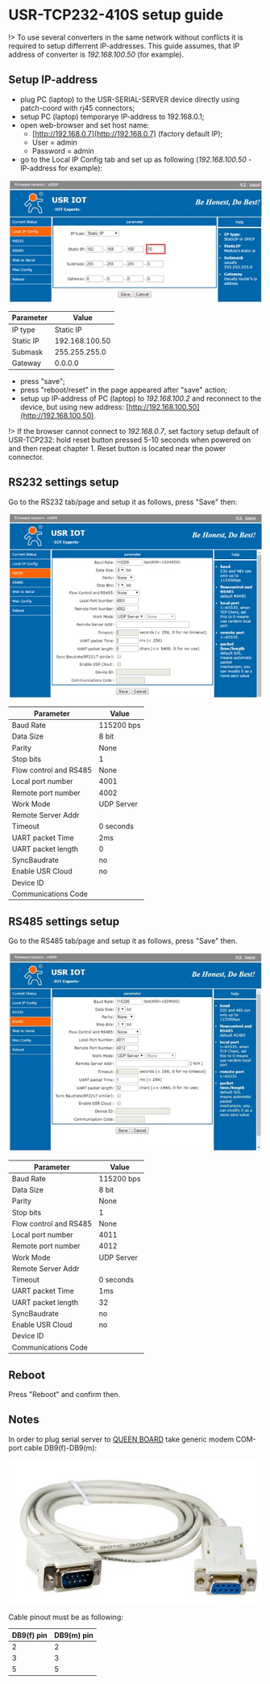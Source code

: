 # USR-TCP232-410S setup guide

!> To use several converters in the same network without conflicts it is required to setup differrent IP-addresses. This guide assumes, that IP address of converter is _192.168.100.50_ (for example).

## Setup IP-address  
- plug PC (laptop) to the USR-SERIAL-SERVER device directly using patch-coord with rj45 connectors;  
- setup PC (laptop) temporarye IP-address to 192.168.0.1;  
- open web-browser and set host name:  
  - [http://192.168.0.7](http://192.168.0.7) (factory default IP);  
  - User = admin  
  - Password = admin  
- go to the Local IP Config tab and set up as following (_192.168.100.50_ - IP-address for example):

![usr_410s_ip](assets/screen/usr_410s_ip.jpg)

| Parameter  | Value          |
|------------|----------------|
| IP type    | Static IP      |
| Static IP  | 192.168.100.50 |
| Submask    | 255.255.255.0  |
| Gateway    | 0.0.0.0        |


- press "save";  
- press "reboot/reset" in the page appeared after "save" action;  
- setup up IP-address of PC (laptop) to _192.168.100.2_ and reconnect to the device, but using new address: [http://192.168.100.50](http://192.168.100.50).


!> If the browser cannot connect to _192.168.0.7_, set factory setup default of USR-TCP232: hold reset button pressed 5-10 seconds when powered on and then repeat chapter 1. Reset button is located near the power connector.
  


## RS232 settings setup

Go to the RS232 tab/page and setup it as follows, press "Save" then:

![usr_410s_rs232](assets/screen/usr_410s_rs232.jpg)

| Parameter              | Value      |
|------------------------|------------|
| Baud Rate              | 115200 bps |
| Data Size              | 8 bit      |
| Parity                 | None       |
| Stop bits              | 1          |
| Flow control and RS485 | None       |
| Local port number      | 4001       |
| Remote port number     | 4002       |
| Work Mode              | UDP Server |
| Remote Server Addr     |            |
| Timeout                | 0 seconds  |
| UART packet Time       | 2ms        |
| UART packet length     | 0          |
| SyncBaudrate           | no         |
| Enable USR Cloud       | no         |
| Device ID              |            |
| Communications Code    |            |


## RS485 settings setup  

Go to the RS485 tab/page and setup it as follows, press "Save" then.

![usr_410s_rs485](assets/screen/usr_410s_rs485.jpg)

| Parameter              | Value      |
|------------------------|------------|
| Baud Rate              | 115200 bps |
| Data Size              | 8 bit      |
| Parity                 | None       |
| Stop bits              | 1          |
| Flow control and RS485 | None       |
| Local port number      | 4011       |
| Remote port number     | 4012       |
| Work Mode              | UDP Server |
| Remote Server Addr     |            |
| Timeout                | 0 seconds  |
| UART packet Time       | 1ms        |
| UART packet length     | 32         |
| SyncBaudrate           | no         |
| Enable USR Cloud       | no         |
| Device ID              |            |
| Communications Code    |            |

## Reboot  

Press "Reboot" and confirm then.


## Notes

In order to plug serial server to [QUEEN BOARD](queen_board) take generic modem COM-port cable DB9(f)-DB9(m):  

![db9m_db9f_cable](assets/photo/db9m_db9f_cable_1.png ':size=400')

Cable pinout must be as following:

| DB9(f) pin | DB9(m) pin |
|------------|------------|
| 2          | 2          |
| 3          | 3          |
| 5          | 5          |











